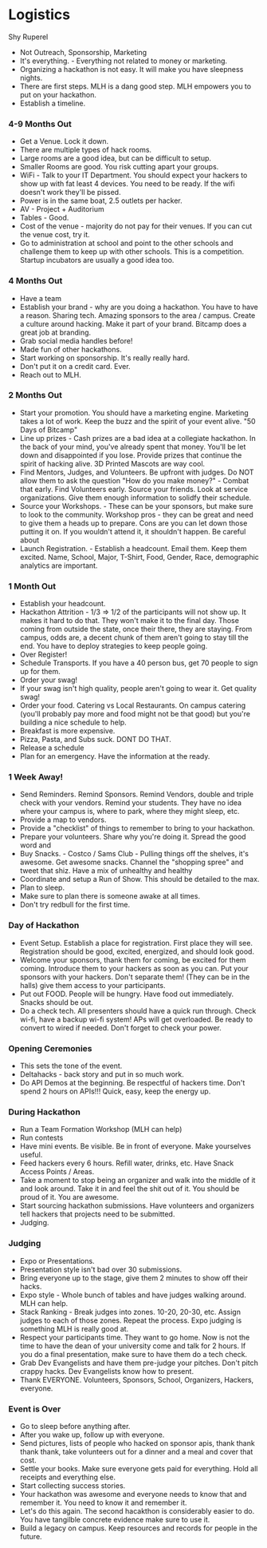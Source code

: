

# Logistics
Shy Ruperel
* Not Outreach, Sponsorship, Marketing
* It's everything. - Everything not related to money or marketing.
* Organizing a hackathon is not easy. It will make you have sleepness nights.
* There are first steps. MLH is a dang good step. MLH empowers you to put on your hackathon.
* Establish a timeline.

### 4-9 Months Out

* Get a Venue. Lock it down.
* There are multiple types of hack rooms.
* Large rooms are a good idea, but can be difficult to setup.
* Smaller Rooms are good. You risk cutting apart your groups.
* WiFi - Talk to your IT Department. You should expect your hackers to show up with fat least 4 devices. You need to be ready. If the wifi doesn't work they'll be pissed.
* Power is in the same boat, 2.5 outlets per hacker.
* AV - Project + Auditorium
* Tables - Good.
* Cost of the venue - majority do not pay for their venues. If you can cut the venue cost, try it.
* Go to administration at school and point to the other schools and challenge them to keep up with other schools. This is a competition. Startup incubators are usually a good idea too.

### 4 Months Out  
* Have a team
* Establish your brand - why are you doing a hackathon. You have to have a reason. Sharing tech. Amazing sponsors to the area / campus. Create a culture around hacking. Make it part of your brand. Bitcamp does a great job at branding.
* Grab social media handles before!
* Made fun of other hackathons.
* Start working on sponsorship. It's really really hard.
* Don't put it on a credit card. Ever.
* Reach out to MLH.

### 2 Months Out
* Start your promotion. You should have a marketing engine. Marketing takes a lot of work. Keep the buzz and the spirit of your event alive. "50 Days of Bitcamp"
* Line up prizes - Cash prizes are a bad idea at a collegiate hackathon. In the back of your mind, you've already spent that money. You'll be let down and disappointed if you lose. Provide prizes that continue the spirit of hacking alive. 3D Printed Mascots are way cool.
* Find Mentors, Judges, and Volunteers. Be upfront with judges. Do NOT allow them to ask the question "How do you make money?" - Combat that early. Find Volunteers early. Source your friends. Look at service organizations. Give them enough information to solidfy their schedule.
* Source your Workshops. - These can be your sponsors, but make sure to look to the community. Workshop pros - they can be great and need to give them a heads up to prepare. Cons are you can let down those putting it on. If you wouldn't attend it, it shouldn't happen. Be careful about
* Launch Registration. - Establish a headcount. Email them. Keep them excited. Name, School, Major, T-Shirt, Food, Gender, Race, demographic analytics are important.

### 1 Month Out
* Establish your headcount.
* Hackathon Attrition - 1/3 => 1/2 of the participants will not show up. It makes it hard to do that. They won't make it to the final day. Those coming from outside the state, once their there, they are staying. From campus, odds are, a decent chunk of them aren't going to stay till the end. You have to deploy strategies to keep people going.
* Over Register!
* Schedule Transports. If you have a 40 person bus, get 70 people to sign up for them.
* Order your swag!
* If your swag isn't high quality, people aren't going to wear it. Get quality swag!
* Order your food. Catering vs Local Restaurants. On campus catering (you'll probably pay more and food might not be that good) but you're building a nice schedule to help.
* Breakfast is more expensive.
* Pizza, Pasta, and Subs suck. DONT DO THAT.
* Release a schedule
* Plan for an emergency. Have the information at the ready.

### 1 Week Away!
* Send Reminders. Remind Sponsors. Remind Vendors, double and triple check with your vendors. Remind your students. They have no idea where your campus is, where to park, where they might sleep, etc.
* Provide a map to vendors.
* Provide a "checklist" of things to remember to bring to your hackathon.
* Prepare your volunteers. Share why you're doing it. Spread the good word and
* Buy Snacks. - Costco / Sams Club - Pulling things off the shelves, it's awesome. Get awesome snacks. Channel the "shopping spree" and tweet that shiz. Have a mix of unhealthy and healthy
* Coordinate and setup a Run of Show. This should be detailed to the max.
* Plan to sleep.
* Make sure to plan there is someone awake at all times.
* Don't try redbull for the first time.

### Day of Hackathon
* Event Setup. Establish a place for registration. First place they will see. Registration should be good, excited, energized, and should look good.
* Welcome your sponsors, thank them for coming, be excited for them coming. Introduce them to your hackers as soon as you can. Put your sponsors with your hackers. Don't separate them! (They can be in the halls) give them access to your participants.
* Put out FOOD. People will be hungry. Have food out immediately. Snacks should be out.
* Do a check tech. All presenters should have a quick run through. Check wi-fi, have a backup wi-fi system! APs will get overloaded. Be ready to convert to wired if needed. Don't forget to check your power.

### Opening Ceremonies
* This sets the tone of the event.
* Deltahacks - back story and put in so much work.
* Do API Demos at the beginning. Be respectful of hackers time. Don't spend 2 hours on APIs!!! Quick, easy, keep the energy up.

### During Hackathon
* Run a Team Formation Workshop (MLH can help)
* Run contests
* Have mini events. Be visible. Be in front of everyone. Make yourselves useful.
* Feed hackers every 6 hours. Refill water, drinks, etc. Have Snack Access Points / Areas.
* Take a moment to stop being an organizer and walk into the middle of it and look around. Take it in and feel the shit out of it. You should be proud of it. You are awesome.
* Start sourcing hackathon submissions. Have volunteers and organizers tell hackers that projects need to be submitted.
* Judging.

### Judging
* Expo  or Presentations.
* Presentation style isn't bad over 30 submissions.
* Bring everyone up to the stage, give them 2 minutes to show off their hacks.
* Expo style - Whole bunch of tables and have judges walking around. MLH can help.
* Stack Ranking - Break judges into zones. 10-20, 20-30, etc. Assign judges to each of those zones. Repeat the process. Expo judging is something MLH is really good at.
* Respect your participants time. They want to go home. Now is not the time to have the dean of your university come and talk for 2 hours. If you do a final presentation, make sure to have them do a tech check.
* Grab Dev Evangelists and have them pre-judge your pitches. Don't pitch crappy hacks. Dev Evangelists know how to present.
* Thank EVERYONE. Volunteers, Sponsors, School, Organizers, Hackers, everyone.

### Event is Over
* Go to sleep before anything after.
* After you wake up, follow up with everyone.
* Send pictures, lists of people who hacked on sponsor apis, thank thank thank thank, take volunteers out for a dinner and a meal and cover that cost.
* Settle your books. Make sure everyone gets paid for everything. Hold all receipts and everything else.
* Start collecting success stories.
* Your hackathon was awesome and everyone needs to know that and remember it. You need to know it and remember it.
* Let's do this again. The second hacakthon is considerably easier to do. You have tangilble concrete evidence make sure to use it.
* Build a legacy on campus. Keep resources and records for people in the future.
